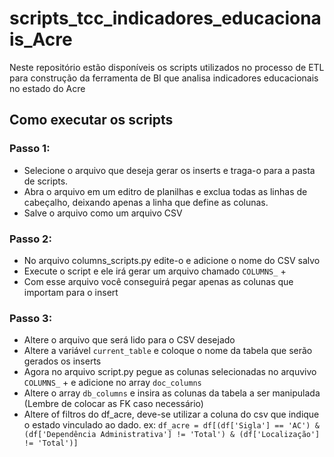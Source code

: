# scripts_tcc_indicadores_educacionais_Acre
Neste repositório estão disponíveis os scripts utilizados no processo de ETL para construção da ferramenta de BI que analisa indicadores educacionais no estado do Acre

## Como executar os scripts

### Passo 1:

- Selecione o arquivo que deseja gerar os inserts e traga-o para a pasta de scripts.
- Abra o arquivo em um editro de planilhas e exclua todas as linhas de cabeçalho, deixando apenas a linha que define as colunas.
- Salve o arquivo como um arquivo CSV

### Passo 2:

- No arquivo columns_scripts.py edite-o e adicione o nome do CSV salvo
- Execute o script e ele irá gerar um arquivo chamado `COLUMNS_` + <NOME ARQUIVO INSERIDO>
- Com esse arquivo você conseguirá pegar apenas as colunas que importam para o insert


### Passo 3:

- Altere o arquivo que será lido para o CSV desejado
- Altere a variável `current_table` e coloque o nome da tabela que serão gerados os inserts
- Agora no arquivo script.py pegue as colunas selecionadas no arquvivo `COLUMNS_` + <NOME ARQUIVO INSERIDO> e adicione no array `doc_columns`
- Altere o array `db_columns` e insira as colunas da tabela a ser manipulada (Lembre de colocar as FK caso necessário)
- Altere of filtros do df_acre, deve-se utilizar a coluna do csv que indique o estado vinculado ao dado. ex: `df_acre = df[(df['Sigla'] == 'AC') & (df['Dependência Administrativa'] != 'Total') & (df['Localização'] != 'Total')]`
